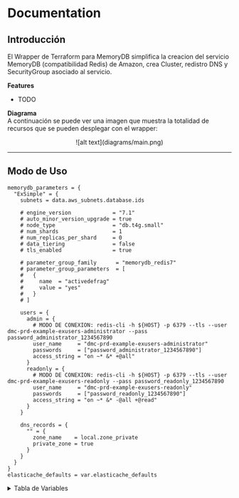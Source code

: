 # Documentation

## Introducción

El Wrapper de Terraform para MemoryDB simplifica la creacion del servicio MemoryDB (compatibilidad Redis) de Amazon, crea Cluster, redistro DNS y SecurityGroup asociado al servicio.

**Features**
- TODO

**Diagrama** <br/>
A continuación se puede ver una imagen que muestra la totalidad de recursos que se pueden desplegar con el wrapper:

<center>![alt text](diagrams/main.png)</center>

---

## Modo de Uso
```hcl
memorydb_parameters = {
  "ExSimple" = {
    subnets = data.aws_subnets.database.ids

    # engine_version             = "7.1"
    # auto_minor_version_upgrade = true
    # node_type                  = "db.t4g.small"
    # num_shards                 = 1
    # num_replicas_per_shard     = 0
    # data_tiering               = false
    # tls_enabled                = true

    # parameter_group_family      = "memorydb_redis7"
    # parameter_group_parameters  = [
    #   {
    #     name  = "activedefrag"
    #     value = "yes"
    #   }
    # ]

    users = {
      admin = {
        # MODO DE CONEXION: redis-cli -h ${HOST} -p 6379 --tls --user dmc-prd-example-exusers-administrator --pass password_administrator_1234567890
        user_name     = "dmc-prd-example-exusers-administrator"
        passwords     = ["password_administrator_1234567890"]
        access_string = "on ~* &* +@all"
      }
      readonly = {
        # MODO DE CONEXION: redis-cli -h ${HOST} -p 6379 --tls --user dmc-prd-example-exusers-readonly --pass password_readonly_1234567890
        user_name     = "dmc-prd-example-exusers-readonly"
        passwords     = ["password_readonly_1234567890"]
        access_string = "on ~* &* -@all +@read"
      }
    }

    dns_records = {
      "" = {
        zone_name    = local.zone_private
        private_zone = true
      }
    }
  }
}
elasticache_defaults = var.elasticache_defaults
```
<details>
<summary>Tabla de Variables</summary>

| Variable                        | Descripción                                                                                                                                                                      | Tipo                | Default | Alternativas |
| ------------------------------- | -------------------------------------------------------------------------------------------------------------------------------------------------------------------------------- | ------------------- | ------- | ------------ |
| `engine`                        | The engine that will run on your nodes. Supported values are redis and valkey                                                                                                    | `string`            | `null`  | no           |
| `engine\_version`               | Version number of the engine to be used for the cluster. Downgrades are not supported                                                                                            | `string`            | `null`  | no           |
| `auto\_minor\_version\_upgrade` | When set to `true`, the cluster will automatically receive minor engine version upgrades after launch. Defaults to `true`                                                        | `bool`              | `null`  | no           |
| `node\_type`                    | The compute and memory capacity of the nodes in the cluster. See AWS documentation on supported node types as well as vertical scaling                                           | `string`            | `null`  | no           |
| `num\_shards`                   | The number of shards in the cluster. Defaults to `1`                                                                                                                             | `number`            | `null`  | no           |
| `num\_replicas\_per\_shard`     | The number of replicas to apply to each shard, up to a maximum of 5. Defaults to `1` (i.e. 2 nodes per shard)                                                                    | `number`            | `null`  | no           |
| `data\_tiering`                 | Must be set to `true` when using a data tiering node type                                                                                                                        | `bool`              | `null`  | no           |
| `tls\_enabled`                  | A flag to enable in-transit encryption on the cluster. When set to `false`, the `acl_name` must be `open-access`. Defaults to `true`                                             | `bool`              | `null`  | no           |
| `security\_group\_ids`          | Set of VPC Security Group ID-s to associate with this cluster                                                                                                                    | `list(string)`      | `null`  | no           |
| `snapshot\_arns`                | List of ARN-s that uniquely identify RDB snapshot files stored in S3. The snapshot files will be used to populate the new cluster                                                | `list(string)`      | `null`  | no           |
| `maintenance\_window`           | Specifies the weekly time range during which maintenance on the cluster is performed. It is specified as a range in the format `ddd:hh24:mi-ddd:hh24:mi`                         | `string`            | `null`  | no           |
| `snapshot\_retention\_limit`    | The number of days for which MemoryDB retains automatic snapshots before deleting them. When set to `0`, automatic backups are disabled. Defaults to `0`                         | `number`            | `null`  | no           |
| `snapshot\_window`              | The daily time range (in UTC) during which MemoryDB begins taking a daily snapshot of your shard. Example: `05:00-09:00`                                                         | `string`            | `null`  | no           |
| `users`                         | A map of user definitions (maps) to be created                                                                                                                                   | `any`               | `{}`    | no           |
| `acl\_name`                     | Name of ACL to be created if `create_acl` is `true`, otherwise its the name of an existing ACL to use if `create_acl` is `false`                                                 | `string`            | `null`  | no           |
| `parameter\_group\_name`        | Name of parameter group to be created if `create_parameter_group` is `true`, otherwise its the name of an existing parameter group to use if `create_parameter_group` is `false` | `string`            | `null`  | no           |
| `parameter\_group\_description` | Description for the parameter group. Defaults to `Managed by Terraform`                                                                                                          | `string`            | `null`  | no           |
| `parameter\_group\_family`      | The engine version that the parameter group can be used with                                                                                                                     | `string`            | `null`  | no           |
| `parameter\_group\_parameters`  | A list of parameter maps to apply                                                                                                                                                | `list(map(string))` | `[]`    | no           |
| `subnet\_group\_name`           | Name of subnet group to be created if `create_subnet_group` is `true`, otherwise its the name of an existing subnet group to use if `create_subnet_group` is `false`             | `string`            | `null`  | no           |
| `subnet\_group\_description`    | Description for the subnet group. Defaults to `Managed by Terraform`                                                                                                             | `string`            | `null`  | no           |
| `subnet\_ids`                   | Set of VPC Subnet ID-s for the subnet group. At least one subnet must be provided                                                                                                | `list(string)`      | `[]`    | no           |
| `tags`                          | A map of tags to use on all resources                                                                                                                                            | `map(string)`       | `{}`    | no           |
</details>
